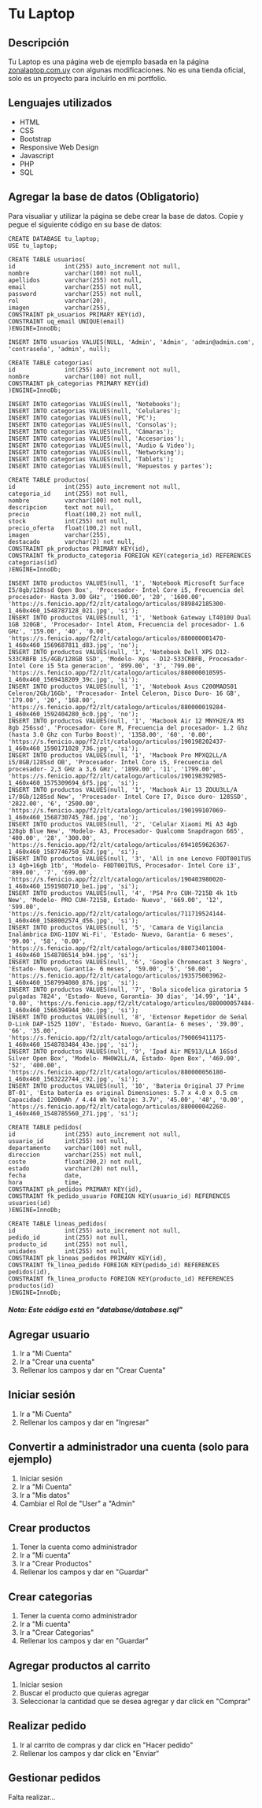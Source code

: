 # Tu Laptop
## Descripción
Tu Laptop es una página web de ejemplo basada en la página [zonalaptop.com.uy](https://zonalaptop.com.uy/) con algunas modificaciones. No es una tienda oficial, solo es un proyecto para incluirlo en mi portfolio.


## Lenguajes utilizados
* HTML
* CSS
* Bootstrap
* Responsive Web Design
* Javascript
* PHP
* SQL


## Agregar la base de datos (Obligatorio)
Para visualiar y utilizar la página se debe crear la base de datos.
Copie y pegue el siguiente código en su base de datos:
```
CREATE DATABASE tu_laptop;
USE tu_laptop;

CREATE TABLE usuarios(
id              int(255) auto_increment not null,
nombre          varchar(100) not null,
apellidos       varchar(255) not null,
email           varchar(255) not null,
password        varchar(255) not null,
rol             varchar(20),
imagen          varchar(255),
CONSTRAINT pk_usuarios PRIMARY KEY(id),
CONSTRAINT uq_email UNIQUE(email)  
)ENGINE=InnoDb;

INSERT INTO usuarios VALUES(NULL, 'Admin', 'Admin', 'admin@admin.com', 'contraseña', 'admin', null);

CREATE TABLE categorias(
id              int(255) auto_increment not null,
nombre          varchar(100) not null,
CONSTRAINT pk_categorias PRIMARY KEY(id) 
)ENGINE=InnoDb;

INSERT INTO categorias VALUES(null, 'Notebooks');
INSERT INTO categorias VALUES(null, 'Celulares');
INSERT INTO categorias VALUES(null, 'PC');
INSERT INTO categorias VALUES(null, 'Consolas');
INSERT INTO categorias VALUES(null, 'Cámaras');
INSERT INTO categorias VALUES(null, 'Accesorios');
INSERT INTO categorias VALUES(null, 'Audio & Video');
INSERT INTO categorias VALUES(null, 'Networking');
INSERT INTO categorias VALUES(null, 'Tablets');
INSERT INTO categorias VALUES(null, 'Repuestos y partes');

CREATE TABLE productos(
id              int(255) auto_increment not null,
categoria_id    int(255) not null,
nombre          varchar(100) not null,
descripcion     text not null,
precio          float(100,2) not null,
stock           int(255) not null,
precio_oferta   float(100,2) not null,
imagen          varchar(255),
destacado       varchar(2) not null,
CONSTRAINT pk_productos PRIMARY KEY(id),
CONSTRAINT fk_producto_categoria FOREIGN KEY(categoria_id) REFERENCES categorias(id)
)ENGINE=InnoDb;

INSERT INTO productos VALUES(null, '1', 'Notebook Microsoft Surface I5/8gb/128ssd Open Box', 'Procesador- Intel Core i5, Frecuencia del procesador- Hasta 3.00 GHz', '1900.00', '20', '1600.00', 'https://s.fenicio.app/f2/zlt/catalogo/articulos/889842185300-1_460x460_1548787128_021.jpg', 'si');
INSERT INTO productos VALUES(null, '1', 'Netbook Gateway LT4010U Dual 1GB 320GB', 'Procesador- Intel Atom, Frecuencia del procesador- 1.6 GHz', '159.00', '40', '0.00', 'https://s.fenicio.app/f2/zlt/catalogo/articulos/880000001470-1_460x460_1569687811_d83.jpg', 'no');
INSERT INTO productos VALUES(null, '1', 'Notebook Dell XPS D12-533CRBFB i5/4GB/128GB SSD', 'Modelo- Xps - D12-533CRBFB, Procesador- Intel Core i5 5ta generacion', '899.00', '3', '799.00', 'https://s.fenicio.app/f2/zlt/catalogo/articulos/880000010595-1_460x460_1569418209_39c.jpg', 'si');
INSERT INTO productos VALUES(null, '1', 'Notebook Asus C200MADS01 Celeron/2Gb/16Gb', 'Procesador- Intel Celeron, Disco Duro- 16 GB', '179.00', '20', '168.00', 'https://s.fenicio.app/f2/zlt/catalogo/articulos/880000019284-1_460x460_1592404280_6c0.jpg', 'no');
INSERT INTO productos VALUES(null, '1', 'Macbook Air 12 MNYH2E/A M3 8gb 256ssd', 'Procesador- Core M, Frecuencia del procesador- 1.2 Ghz (hasta 3.0 Ghz con Turbo Boost)', '1358.00', '60', '0.00', 'https://s.fenicio.app/f2/zlt/catalogo/articulos/190198202437-1_460x460_1590171028_736.jpg', 'si');
INSERT INTO productos VALUES(null, '1', 'Macbook Pro MPXQ2LL/A i5/8GB/128Ssd OB', 'Procesador- Intel Core i5, Frecuencia del procesador- 2,3 GHz a 3,6 GHz', '1899.00', '11', '1799.00', 'https://s.fenicio.app/f2/zlt/catalogo/articulos/190198392985-1_460x460_1575309694_6f5.jpg', 'si');
INSERT INTO productos VALUES(null, '1', 'Macbook Air 13 ZOUU3LL/A i7/8Gb/128Ssd New', 'Procesador- Intel Core I7, Disco duro- 128SSD', '2822.00', '6', '2500.00', 'https://s.fenicio.app/f2/zlt/catalogo/articulos/190199107069-1_460x460_1568730745_78d.jpg', 'no');
INSERT INTO productos VALUES(null, '2', 'Celular Xiaomi Mi A3 4gb 128gb Blue New', 'Modelo- A3, Procesador- Qualcomm Snapdragon 665', '400.00', '28', '300.00', 'https://s.fenicio.app/f2/zlt/catalogo/articulos/6941059626367-1_460x460_1587746750_62d.jpg', 'si');
INSERT INTO productos VALUES(null, '3', 'All in one Lenovo F0DT001TUS i3 4gb+16gb 1tb', 'Modelo- F0DT001TUS, Procesador- Intel Core i3', '899.00', '7', '699.00', 'https://s.fenicio.app/f2/zlt/catalogo/articulos/190403980020-1_460x460_1591980710_be1.jpg', 'si');
INSERT INTO productos VALUES(null, '4', 'PS4 Pro CUH-7215B 4k 1tb New', 'Modelo- PRO CUH-7215B, Estado- Nuevo', '669.00', '12', '599.00', 'https://s.fenicio.app/f2/zlt/catalogo/articulos/711719524144-1_460x460_1588002574_d56.jpg', 'si');
INSERT INTO productos VALUES(null, '5', 'Camara de Vigilancia Inalámbrica DXG-110V Wi-Fi', 'Estado- Nuevo, Garantía- 6 meses', '99.00', '58', '0.00', 'https://s.fenicio.app/f2/zlt/catalogo/articulos/880734011004-1_460x460_1548786514_b94.jpg', 'si');
INSERT INTO productos VALUES(null, '6', 'Google Chromecast 3 Negro', 'Estado- Nuevo, Garantía- 6 meses', '59.00', '5', '50.00', 'https://s.fenicio.app/f2/zlt/catalogo/articulos/193575003962-1_460x460_1587994080_876.jpg', 'si');
INSERT INTO productos VALUES(null, '7', 'Bola sicodelica giratoria 5 pulgadas 7824', 'Estado- Nuevo, Garantía- 30 días', '14.99', '14', '0.00', 'https://s.fenicio.app/f2/zlt/catalogo/articulos/880000057484-1_460x460_1566394944_b0c.jpg', 'si');
INSERT INTO productos VALUES(null, '8', 'Extensor Repetidor de Seńal D-Link DAP-1525 110V', 'Estado- Nuevo, Garantía- 6 meses', '39.00', '66', '35.00', 'https://s.fenicio.app/f2/zlt/catalogo/articulos/790069411175-1_460x460_1548783484_43e.jpg', 'si');
INSERT INTO productos VALUES(null, '9', 'Ipad Air ME913/LLA 16Ssd Silver Open Box', 'Modelo- MH0W2LL/A, Estado- Open Box', '469.00', '52', '400.00', 'https://s.fenicio.app/f2/zlt/catalogo/articulos/880000056180-1_460x460_1563222744_c92.jpg', 'si');
INSERT INTO productos VALUES(null, '10', 'Bateria Original J7 Prime BT-01', 'Esta batería es original Dimensiones: 5.7 x 4.0 x 0.5 cm Capacidad: 1200mAh / 4.44 Wh Voltaje: 3.7V', '45.00', '48', '0.00', 'https://s.fenicio.app/f2/zlt/catalogo/articulos/880000042268-1_460x460_1548785560_271.jpg', 'si');

CREATE TABLE pedidos(
id              int(255) auto_increment not null,
usuario_id      int(255) not null,
departamento    varchar(100) not null,
direccion       varchar(255) not null,
coste           float(200,2) not null,
estado          varchar(20) not null,
fecha           date,
hora            time,
CONSTRAINT pk_pedidos PRIMARY KEY(id),
CONSTRAINT fk_pedido_usuario FOREIGN KEY(usuario_id) REFERENCES usuarios(id)
)ENGINE=InnoDb;

CREATE TABLE lineas_pedidos(
id              int(255) auto_increment not null,
pedido_id       int(255) not null,
producto_id     int(255) not null,
unidades        int(255) not null,
CONSTRAINT pk_lineas_pedidos PRIMARY KEY(id),
CONSTRAINT fk_linea_pedido FOREIGN KEY(pedido_id) REFERENCES pedidos(id),
CONSTRAINT fk_linea_producto FOREIGN KEY(producto_id) REFERENCES productos(id)
)ENGINE=InnoDb;
```
##### Nota: Este código está en "database/database.sql"


## Agregar usuario
1. Ir a "Mi Cuenta"
2. Ir a "Crear una cuenta"
3. Rellenar los campos y dar en "Crear Cuenta"


## Iniciar sesión
1. Ir a "Mi Cuenta"
2. Rellenar los campos y dar en "Ingresar"


## Convertir a administrador una cuenta (solo para ejemplo)
1. Iniciar sesión
2. Ir a "Mi Cuenta"
3. Ir a "Mis datos"
4. Cambiar el Rol de "User" a "Admin"


## Crear productos
1. Tener la cuenta como administrador
2. Ir a "Mi cuenta"
3. Ir a "Crear Productos"
4. Rellenar los campos y dar en "Guardar"


## Crear categorias
1. Tener la cuenta como administrador
2. Ir a "Mi cuenta"
3. Ir a "Crear Categorias"
4. Rellenar los campos y dar en "Guardar"


## Agregar productos al carrito
1. Iniciar sesion
2. Buscar el producto que quieras agregar
3. Seleccionar la cantidad que se desea agregar y dar click en "Comprar"


## Realizar pedido
1. Ir al carrito de compras y dar click en "Hacer pedido"
2. Rellenar los campos y dar click en "Enviar"


## Gestionar pedidos
Falta realizar...
